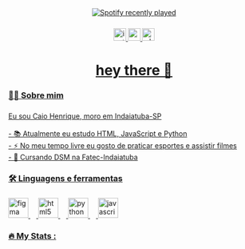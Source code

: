 <div align="center">
  <a href="https://open.spotify.com/user/❤️C❤️"/>
    <img src="https://spotify-recently-played-readme.vercel.app/api?user=%E2%9D%A4%EF%B8%8FC%E2%9D%A4%EF%B8%8F&count=5" alt="Spotify recently played"  />
  </a>
</div>

###

###

<div align="center">
  <a href= "https://www.instagram.com/____caioh____?igsh=MTUxd3V1ZHNsa2N6dg%3D%3D&utm_source=qr"/> <img src="https://img.shields.io/static/v1?message=Instagram&logo=instagram&label=&color=E4405F&logoColor=white&labelColor=&style=for-the-badge" height="25" alt="instagram logo" />
  <img src="https://img.shields.io/static/v1?message=Gmail&logo=gmail&label=&color=D14836&logoColor=white&labelColor=&style=for-the-badge" height="25" alt="gmail logo"  />
  <a href= "https://wa.me/5519983727390?text="/> <img src="https://img.shields.io/static/v1?message=Whatsapp&logo=whatsapp&label=&color=25D366&logoColor=white&labelColor=&style=for-the-badge" height="25" alt="whatsapp logo"  />
</div>

###

<h1 align="center">hey there 👋</h1>

###

<h3 align="left">👩‍💻  Sobre mim</h3>

###

<p align="left">Eu sou Caio Henrique, moro em Indaiatuba-SP<br><br>- 📚 Atualmente eu estudo HTML, JavaScript e Python<br>- ⚡ No meu tempo livre eu gosto de praticar esportes e assistir filmes<br>- 🎒 Cursando DSM na Fatec-Indaiatuba</p>

###

<h3 align="left">🛠 Linguagens e ferramentas</h3>

###

<div align="left">
  <img src="https://cdn.jsdelivr.net/gh/devicons/devicon/icons/figma/figma-original.svg" height="40" alt="figma logo"  />
  <img width="12" />
  <img src="https://cdn.jsdelivr.net/gh/devicons/devicon/icons/html5/html5-original.svg" height="40" alt="html5 logo"  />
  <img width="12" />
  <img src="https://cdn.jsdelivr.net/gh/devicons/devicon/icons/python/python-original.svg" height="40" alt="python logo"  />
  <img width="12" />
  <img src="https://cdn.jsdelivr.net/gh/devicons/devicon/icons/javascript/javascript-original.svg" height="40" alt="javascript logo"  />
</div>

###

<h3 align="left">🔥   My Stats :</h3>

###
